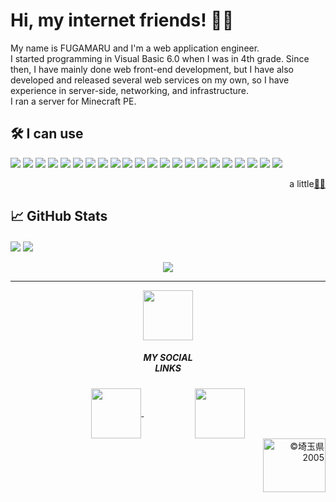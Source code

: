 # Hi, my internet friends! 👋😇
My name is FUGAMARU and I'm a web application engineer.  
I started programming in Visual Basic 6.0 when I was in 4th grade. Since then, I have mainly done web front-end development, but I have also developed and released several web services on my own, so I have experience in server-side, networking, and infrastructure.  
I ran a server for Minecraft PE.

## 🛠️ I can use
![](https://img.shields.io/badge/OS-Windows-informational?style=flat&logo=windows&logoColor=white&color=2bbc89)
![](https://img.shields.io/badge/OS-macOS-informational?style=flat&logo=macos&logoColor=white&color=2bbc89)
![](https://img.shields.io/badge/OS-Ubuntu-informational?style=flat&logo=ubuntu&logoColor=white&color=2bbc89)
![](https://img.shields.io/badge/Editor-VSCode-informational?style=flat&logo=visual-studio-code&logoColor=white&color=2bbc89)
![](https://img.shields.io/badge/Editor-Sublime%20Text-informational?style=flat&logo=sublime-text&logoColor=white&color=2bbc89)
![](https://img.shields.io/badge/Code-TypeScript-informational?style=flat&logo=typescript&logoColor=white&color=2bbc89)
![](https://img.shields.io/badge/Code-PHP-informational?style=flat&logo=php&logoColor=white&color=2bbc89)
![](https://img.shields.io/badge/Code-Python-informational?style=flat&logo=python&logoColor=white&color=2bbc89)
![](https://img.shields.io/badge/Framework-.NET-informational?style=flat&logo=.net&logoColor=white&color=2bbc89)
![](https://img.shields.io/badge/JSFramework-Next.js-informational?style=flat&logo=next.js&logoColor=white&color=2bbc89)
![](https://img.shields.io/badge/JSFramework-Nuxt-informational?style=flat&logo=nuxt.js&logoColor=white&color=2bbc89)
![](https://img.shields.io/badge/JSFramework-Expo-informational?style=flat&logo=expo&logoColor=white&color=2bbc89)
![](https://img.shields.io/badge/Styling-Chakra%20UI-informational?style=flat&logo=chakraui&logoColor=white&color=2bbc89)
![](https://img.shields.io/badge/Styling-Tailwind%20CSS-informational?style=flat&logo=tailwind-css&logoColor=white&color=2bbc89)
![](https://img.shields.io/badge/Styling-Bootstrap-informational?style=flat&logo=bootstrap&logoColor=white&color=2bbc89)
![](https://img.shields.io/badge/Server-nginx-informational?style=flat&logo=nginx&logoColor=white&color=2bbc89)
![](https://img.shields.io/badge/Hosting-Vercel-informational?style=flat&logo=vercel&logoColor=white&color=2bbc89)
![](https://img.shields.io/badge/Cloud-Firebase-informational?style=flat&logo=firebase&logoColor=white&color=2bbc89)
![](https://img.shields.io/badge/Database-MySQL-informational?style=flat&logo=mysql&logoColor=white&color=2bbc89)
![](https://img.shields.io/badge/CMS-WordPress-informational?style=flat&logo=wordpress&logoColor=white&color=2bbc89)
![](https://img.shields.io/badge/Library-jQuery-informational?style=flat&logo=jquery&logoColor=white&color=2bbc89)
![](https://img.shields.io/badge/Library-Socket.IO-informational?style=flat&logo=socket.io&logoColor=white&color=2bbc89)

<p align="right">a little<a href="https://en.wikipedia.org/wiki/Linus_Torvalds">🤷‍♂️</a></p>

## 📈 GitHub Stats
<div>
  <img align="center" src="https://github-readme-stats.vercel.app/api?username=FUGAMARU&show_icons=true&hide_border=true&bg_color=45,3e4045,17191d&title_color=ffffff&border_radius=15&text_color=4df03e&icon_color=ffffff&line_height=27&count_private=true">
  <img align="center" src="https://github-readme-stats.vercel.app/api/top-langs/?username=FUGAMARU&langs_count=3&theme=radical&hide_border=true&bg_color=45,3e4045,17191d&title_color=ffffff&border_radius=15&text_color=4df03e&icon_color=ffffff">
</div>
<br>

<div align="center">
  <img src="https://github-profile-trophy.vercel.app/?username=FUGAMARU&theme=monokai&margin-w=10&no-frame=true">
</div>

---
<div align="center">
  <a href="https://fugamaru.com">
    <img align="center" src="https://user-images.githubusercontent.com/7829486/172017215-e323f003-c00d-49cb-aa72-29c7e0ce93c8.png" height="80" width="80">
  </a>
  <div><h5>MY SOCIAL<br>LINKS</h5></div>
  <a href="https://open.spotify.com/user/fugamaru">
    <img align="center" src="https://user-images.githubusercontent.com/7829486/172017306-5293e73e-2051-415b-bcae-9458281bf534.png" height="80" width="80">
  </a>
  <span>ㅤㅤㅤㅤㅤㅤ</span>
  <a href="https://www.youtube.com/channel/UCT-UhvSLoZonxWpdasa7Fdw">
    <img align="center" src="https://user-images.githubusercontent.com/7829486/172016696-f8d3a653-3c39-4683-814c-e1122abaa65c.png" height="80" width="80">
  </a>
</div>

<div align="right">
  <a href="https://www.pref.saitama.lg.jp/"><img src="https://user-images.githubusercontent.com/7829486/172017390-73275f10-8dad-475d-9ae7-908d5965a4c1.png" alt="©埼玉県2005" height="86" width="100"></a>
</div>

<!--
**FUGAMARU/FUGAMARU** is a ✨ _special_ ✨ repository because its `README.md` (this file) appears on your GitHub profile.

Here are some ideas to get you started:

- 🔭 I’m currently working on ...
- 🌱 I’m currently learning ...
- 👯 I’m looking to collaborate on ...
- 🤔 I’m looking for help with ...
- 💬 Ask me about ...

- 📫 How to reach me: ...
- 😄 Pronouns: ...
- ⚡ Fun fact: ...
-->
